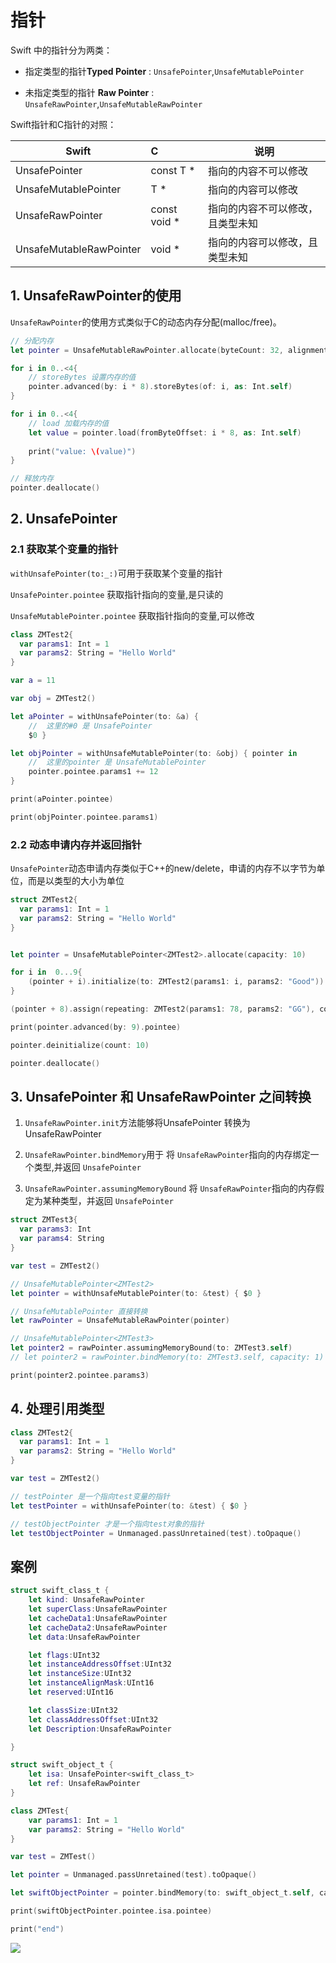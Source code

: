 # 指针

Swift 中的指针分为两类：

- 指定类型的指针**Typed Pointer** : `UnsafePointer`,`UnsafeMutablePointer`
   
- 未指定类型的指针 **Raw Pointer** : `UnsafeRawPointer`,`UnsafeMutableRawPointer`

Swift指针和C指针的对照：

Swift|C|说明
-|:-|-
UnsafePointer<T>|const T *|指向的内容不可以修改
UnsafeMutablePointer<T>| T *|指向的内容可以修改
UnsafeRawPointer|const void *|指向的内容不可以修改，且类型未知
UnsafeMutableRawPointer| void *|指向的内容可以修改，且类型未知

## 1. UnsafeRawPointer的使用

`UnsafeRawPointer`的使用方式类似于C的动态内存分配(malloc/free)。

```swift
// 分配内存
let pointer = UnsafeMutableRawPointer.allocate(byteCount: 32, alignment: 8)

for i in 0..<4{
    // storeBytes 设置内存的值
    pointer.advanced(by: i * 8).storeBytes(of: i, as: Int.self)
}

for i in 0..<4{
    // load 加载内存的值
    let value = pointer.load(fromByteOffset: i * 8, as: Int.self)
    
    print("value: \(value)")
}

// 释放内存
pointer.deallocate()
```

## 2. UnsafePointer

### 2.1 获取某个变量的指针

`withUnsafePointer(to:_:)`可用于获取某个变量的指针

`UnsafePointer.pointee` 获取指针指向的变量,是只读的

`UnsafeMutablePointer.pointee` 获取指针指向的变量,可以修改



```swift
class ZMTest2{
  var params1: Int = 1
  var params2: String = "Hello World"
}

var a = 11

var obj = ZMTest2()

let aPointer = withUnsafePointer(to: &a) { 
    //  这里的#0 是 UnsafePointer
    $0 }

let objPointer = withUnsafeMutablePointer(to: &obj) { pointer in 
    //  这里的pointer 是 UnsafeMutablePointer
    pointer.pointee.params1 += 12  
}

print(aPointer.pointee)

print(objPointer.pointee.params1)
```

### 2.2 动态申请内存并返回指针

`UnsafePointer`动态申请内存类似于C++的new/delete，申请的内存不以字节为单位，而是以类型的大小为单位

```swift 
struct ZMTest2{
  var params1: Int = 1
  var params2: String = "Hello World"
}


let pointer = UnsafeMutablePointer<ZMTest2>.allocate(capacity: 10)

for i in  0...9{
    (pointer + i).initialize(to: ZMTest2(params1: i, params2: "Good"))
}

(pointer + 8).assign(repeating: ZMTest2(params1: 78, params2: "GG"), count: 2)

print(pointer.advanced(by: 9).pointee)

pointer.deinitialize(count: 10)

pointer.deallocate()
```

## 3. UnsafePointer 和 UnsafeRawPointer 之间转换

1. `UnsafeRawPointer.init`方法能够将UnsafePointer 转换为 UnsafeRawPointer

2. `UnsafeRawPointer.bindMemory`用于 将 `UnsafeRawPointer`指向的内存绑定一个类型,并返回
`UnsafePointer`

3. `UnsafeRawPointer.assumingMemoryBound` 将 `UnsafeRawPointer`指向的内存假定为某种类型，并返回
`UnsafePointer`

```swift
struct ZMTest3{
  var params3: Int
  var params4: String
}

var test = ZMTest2()

// UnsafeMutablePointer<ZMTest2>
let pointer = withUnsafeMutablePointer(to: &test) { $0 }

// UnsafeMutablePointer 直接转换
let rawPointer = UnsafeMutableRawPointer(pointer)

// UnsafeMutablePointer<ZMTest3>
let pointer2 = rawPointer.assumingMemoryBound(to: ZMTest3.self)
// let pointer2 = rawPointer.bindMemory(to: ZMTest3.self, capacity: 1)

print(pointer2.pointee.params3)
```

## 4. 处理引用类型

```swift
class ZMTest2{
  var params1: Int = 1
  var params2: String = "Hello World"
}

var test = ZMTest2()

// testPointer 是一个指向test变量的指针
let testPointer = withUnsafePointer(to: &test) { $0 }

// testObjectPointer 才是一个指向test对象的指针
let testObjectPointer = Unmanaged.passUnretained(test).toOpaque()
```

## 案例

```swift
struct swift_class_t {
    let kind: UnsafeRawPointer
    let superClass:UnsafeRawPointer
    let cacheData1:UnsafeRawPointer
    let cacheData2:UnsafeRawPointer
    let data:UnsafeRawPointer

    let flags:UInt32
    let instanceAddressOffset:UInt32
    let instanceSize:UInt32
    let instanceAlignMask:UInt16
    let reserved:UInt16

    let classSize:UInt32
    let classAddressOffset:UInt32
    let Description:UnsafeRawPointer

}

struct swift_object_t {
    let isa: UnsafePointer<swift_class_t>
    let ref: UnsafeRawPointer
}

class ZMTest{
    var params1: Int = 1
    var params2: String = "Hello World"
}

var test = ZMTest()

let pointer = Unmanaged.passUnretained(test).toOpaque()

let swiftObjectPointer = pointer.bindMemory(to: swift_object_t.self, capacity: 1)

print(swiftObjectPointer.pointee.isa.pointee)

print("end")
```

![](https://gitee.com/existorlive/exist-or-live-pic/raw/master/%E6%88%AA%E5%B1%8F2021-08-05%20%E4%B8%8A%E5%8D%889.42.07.png)